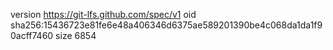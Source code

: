 version https://git-lfs.github.com/spec/v1
oid sha256:15436723e81fe6e48a406346d6375ae589201390be4c068da1da1f90acff7460
size 6854
